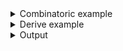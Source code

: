 <details><summary>Combinatoric example</summary>

```no_run
#[derive(Debug, Clone)]
pub struct Options {
    point: Vec<Point>,
    rotate: bool,
}

#[derive(Debug, Clone)]
struct Point {
    point: (),
    x: usize,
    y: usize,
    z: f64,
}

fn point() -> impl Parser<Point> {
    let point = short('p')
        .long("point")
        .help("Point coordinates")
        .req_flag(());
    let x = positional::<usize>("X").help("X coordinate of a point");
    let y = positional::<usize>("Y").help("Y coordinate of a point");
    let z = positional::<f64>("Z").help("Height of a point above the plane");
    construct!(Point { point, x, y, z }).adjacent()
}

pub fn options() -> OptionParser<Options> {
    let rotate = short('r')
        .long("rotate")
        .help("Face the camera towards the first point")
        .switch();
    let point = point().many();
    construct!(Options { point, rotate }).to_options()
}
```

</details>
<details><summary>Derive example</summary>

```no_run
#[derive(Debug, Clone, Bpaf)]
#[bpaf(options)]
pub struct Options {
    #[bpaf(external, many)]
    point: Vec<Point>,
    #[bpaf(short, long)]
    /// Face the camera towards the first point
    rotate: bool,
}

#[derive(Debug, Clone, Bpaf)]
#[bpaf(adjacent)]
struct Point {
    #[bpaf(short, long)]
    /// Point coordinates
    point: (),
    #[bpaf(positional("X"))]
    /// X coordinate of a point
    x: usize,
    #[bpaf(positional("Y"))]
    /// Y coordinate of a point
    y: usize,
    #[bpaf(positional("Z"))]
    /// Height of a point above the plane
    z: f64,
}
```

</details>
<details><summary>Output</summary>

Fields can have different types, including `Option` or `Vec`, in this example they are two
`usize` and one `f64`.


<div class='bpaf-doc'>
$ app --help<br>
<p><b>Usage</b>: <tt><b>app</b></tt> [<tt><b>-p</b></tt> <tt><i>X</i></tt> <tt><i>Y</i></tt> <tt><i>Z</i></tt>]... [<tt><b>-r</b></tt>]</p><p><div>
<b>Available options:</b></div><dl><tt><b>-p</b></tt> <tt><i>X</i></tt> <tt><i>Y</i></tt> <tt><i>Z</i></tt><dt><tt><b>-p</b></tt>, <tt><b>--point</b></tt></dt>
<dd>Point coordinates</dd>
<dt><tt><i>X</i></tt></dt>
<dd>X coordinate of a point</dd>
<dt><tt><i>Y</i></tt></dt>
<dd>Y coordinate of a point</dd>
<dt><tt><i>Z</i></tt></dt>
<dd>Height of a point above the plane</dd>
<p></p><dt><tt><b>-r</b></tt>, <tt><b>--rotate</b></tt></dt>
<dd>Face the camera towards the first point</dd>
<dt><tt><b>-h</b></tt>, <tt><b>--help</b></tt></dt>
<dd>Prints help information</dd>
</dl>
</p>
<style>
div.bpaf-doc {
    padding: 14px;
    background-color:var(--code-block-background-color);
    font-family: mono;
    margin-bottom: 0.75em;
}
div.bpaf-doc dt { margin-left: 1em; }
div.bpaf-doc dd { margin-left: 3em; }
div.bpaf-doc dl { margin-top: 0; padding-left: 1em; }
div.bpaf-doc  { padding-left: 1em; }
</style>
</div>


flag `--point` takes 3 positional arguments: two integers for X and Y coordinates and one floating point for height, order is
important, switch `--rotate` can go on either side of it


<div class='bpaf-doc'>
$ app --rotate --point 10 20 3.1415<br>
Options { point: [Point { point: (), x: 10, y: 20, z: 3.1415 }], rotate: true }
</div>


parser accepts multiple points, they must not interleave


<div class='bpaf-doc'>
$ app --point 10 20 3.1415 --point 1 2 0.0<br>
Options { point: [Point { point: (), x: 10, y: 20, z: 3.1415 }, Point { point: (), x: 1, y: 2, z: 0.0 }], rotate: false }
</div>


`--rotate` can't go in the middle of the point definition as the parser expects the second item


<div class='bpaf-doc'>
$ app --point 10 20 --rotate 3.1415<br>
Expected <tt><i>Z</i></tt>, got <b>--rotate</b>. Pass <tt><b>--help</b></tt> for usage information
<style>
div.bpaf-doc {
    padding: 14px;
    background-color:var(--code-block-background-color);
    font-family: mono;
    margin-bottom: 0.75em;
}
div.bpaf-doc dt { margin-left: 1em; }
div.bpaf-doc dd { margin-left: 3em; }
div.bpaf-doc dl { margin-top: 0; padding-left: 1em; }
div.bpaf-doc  { padding-left: 1em; }
</style>
</div>

</details>